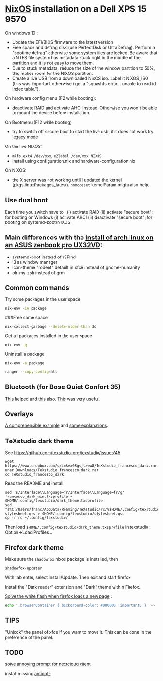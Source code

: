 # [NixOS](https://nixos.org/) installation on a Dell XPS 15 9570
 
On windows 10 :
* Update the EFI/BIOS firmware to the latest version
* Free space and defrag disk (use PerfectDisk or UltraDefrag). Perform a "bootime defrag" otherwise some system files are locked. Be aware that a NTFS file system has metadata stuck right in the middle of the partition and it is not easy to move them.
* Due to stuck metadata, reduce the size of the window partition to 50%, this makes room for the NIXOS partition.
* Create a live USB from a downloaded NixOS iso. Label it NIXOS_ISO (this was important otherwise i got a 
  "squashfs error... unable to read id index table.").

On hardware config menu (F2 while booting):
* deactivate RAID and activate AHCI instead. Otherwise you won't be able to mount the device before installation.

On Bootmenu (F12 while booting)
* try to switch off secure boot to start the live usb, if it does not work try legacy mode

On the live NIXOS:
* `mkfs.ext4 /dev/xxx`, `e2label /dev/xxx NIXOS`
* install using configuration.nix and hardware-configuration.nix

On NIXOS:
* the X server was not working until I updated the kernel (pkgs.linuxPackages_latest). `nomodeset` kernelParam might also help.

## Use dual boot
Each time you switch have to :
(i) activate RAID (ii) activate "secure boot"; for booting on Windows 
(i) activate AHCI (ii) deactivate "secure boot"; for booting on systemd-boot/NIXOS

## Main differences with the [install of arch linux on an ASUS zenbook pro UX32VD](https://github.com/JosephLucas/archlinux_installation): 
* systemd-boot instead of rEFInd
* i3 as window manager
* icon-theme "rodent" default in xfce instead of gnome-humanity
* oh-my-zsh instead of grml

## Common commands

Try some packages in the user space
```bash
nix-env -iA package
```

###Free some space
```bash
nix-collect-garbage --delete-older-than 3d
```
Get all packages installed in the user space
```bash
nix-env -q
```
Uninstall a package
```bash
nix-env -e package
```

```bash
ranger --copy-config=all
```

## Bluetooth (for Bose Quiet Confort 35)

[This](http://www.planet-libre.org/index.php?post_id=21101) helped and [this](https://nixos.wiki/wiki/Bluetooth) also.
[This](https://askubuntu.com/a/773391) was very useful.

## Overlays

[A comprehensible example](https://stackoverflow.com/a/50783276) and [some explanations](https://stackoverflow.com/a/53537841).

## TeXstudio dark theme

See https://github.com/texstudio-org/texstudio/issues/45
```
wget https://www.dropbox.com/s/imkvx08gsjtzww8/TeXstudio_francesco_dark.rar
unar Downloads/TeXstudio_francesco_dark.rar
cd TeXstudio_francesco_dark
```
Read the README and install
```
sed 's/Interface\\Language=fr/Interface\\Language=fr/g' francesco_dark_win.txsprofile > $HOME/.config/texstudio/dark_theme.txsprofile
sed "s%C:/Users/franc/AppData/Roaming/TeXstudio/rc/%$HOME/.config/texstudio/%g" stylesheet.qss > $HOME/.config/texstudio/stylesheet.qss
cp -r rc ~/.config/texstudio/
```
Then load `$HOME/.config/texstudio/dark_theme.txsprofile` in texstudio : Option->Load Profiles... 

## Firefox dark theme

Make sure the `shadowfox` nixos package is installed, then
```bash
shadowfox-updater
```
With tab enter, select Install/Update. Then exit and start firefox.

Install the "Dark reader" extension and "Dark" theme within Firefox.

[Solve the white flash when firefox loads a new page](https://www.reddit.com/r/firefox/comments/8g37x2/any_way_to_disable_the_white_flash_when_a_website/) :
```bash
echo '.browserContainer { background-color: #000000 !important; }' >> .mozilla/firefox/ir3ucze0.default/chrome/userChrome.css
```

## TIPS
"Unlock" the panel of xfce if you want to move it. This can be done in the preference of the panel.

## TODO
[solve annoying prompt for nextcloud client](https://github.com/NixOS/nixpkgs/issues/38266)

install missing [antidote](https://antidote.info/fr)